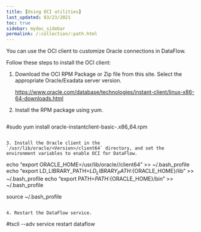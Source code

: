 ```yaml
---
title: [Using OCI utilities]
last_updated: 03/23/2021
toc: true
sidebar: mydoc_sidebar
permalink: /:collection/:path.html
---
```

You can use the OCI client to customize Oracle connections in DataFlow.

Follow these steps to install the OCI client:

1. Download the OCI RPM Package or Zip file from this site. Select the appropriate Oracle/Exadata server version.

   <a href="https://www.oracle.com/database/technologies/instant-client/linux-x86-64-downloads.html">https://www.oracle.com/database/technologies/instant-client/linux-x86-64-downloads.html</a>

2. Install the RPM package using yum.

    ```
#sudo yum install oracle-instantclient<version>-basic-<version>.x86_64.rpm
```

3. Install the Oracle client in the `/usr/lib/oracle/<Version>/client64` directory, and set the  environment variables to enable OCI for DataFlow.

   ```
echo “export ORACLE_HOME=/usr/lib/oracle/<version>/client64” >> ~/.bash_profile
echo “export LD_LIBRARY_PATH=$LD_LIBRARY_PATH:${ORACLE_HOME}/lib” >> ~/.bash_profile
echo “export PATH=$PATH:${ORACLE_HOME}/bin” >> ~/.bash_profile

source ~/.bash_profile
```

4. Restart the DataFlow service.
   ```
#tscli --adv service restart dataflow
```
